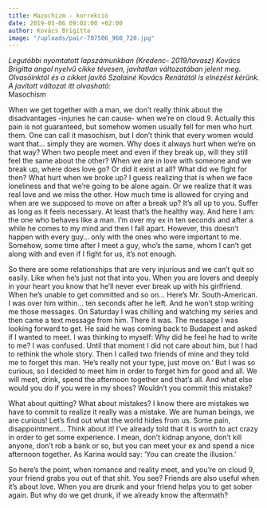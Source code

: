 ```yaml
---
title: Mazochizm - korrekció
date: 2019-05-06 09:02:00 +02:00
author: Kovács Brigitta
image: "/uploads/pair-707506_960_720.jpg"
---
```


*Legutóbbi nyomtatott lapszámunkban (Kredenc- 2019/tavasz) Kovács Brigitta angol nyelvű cikke tévesen, javítatlan változatában jelent meg. Olvasóinktól és a cikket javító Szalainé Kovács Renátától is elnézést kérünk. A javított változat itt olvasható:*    
Masochism
 
When we get together with a man, we don’t really think about the disadvantages -injuries he can cause- when we’re on cloud 9. Actually this pain is not guaranteed, but somehow women usually fell for men who hurt them. One can call it masochism, but I don’t think that every women would want that… simply they are women. Why does it always hurt when we’re on that way? When two people meet and even if they break up, will they still feel the same about the other? When we are in love with someone and we break up, where does love go? Or did it exist at all? What did we fight for then? What hurt when we broke up? I guess realizing that is when we face loneliness and that we’re going to be alone again. Or we realize that it was real love and we miss the other. How much time is allowed for crying and when are we supposed to move on after a break up? It’s all up to you. Suffer as long as it feels necessary. At least that’s the healthy way. And here I am: the one who behaves like a man. I’m over my ex in ten seconds and after a while he comes to my mind and then I fall apart. However, this doesn’t happen with every guy… only with the ones who were important to me. Somehow, some time after I meet a guy, who’s the same, whom I can’t get along with and even if I fight for us, it’s not enough.

So there are some relationships that are very injurious and we can’t quit so easily. Like when he’s just not that into you. When you are lovers and deeply in your heart you know that he’ll never ever break up with his girlfriend. When he’s unable to get committed and so on… Here’s Mr. South-American. I was over him within… ten seconds after he left. And he won’t stop writing me those messages. On Saturday I was chilling and watching my series and then came a text message from him. There it was. The message I was looking forward to get. He said he was coming back to Budapest and asked if I wanted to meet. I was thinking to myself: Why did he feel he had to write to me? I was confused. Until that moment I did not care about him, but I had to rethink the whole story. Then I called two friends of mine and they told me to forget this man. ‘He’s really not your type, just move on.’  But I was so curious, so I decided to meet him in order to forget him for good and all. We will meet, drink,  spend the afternoon together and that’s all. And what else would you do if you were in my shoes? Wouldn’t you commit this mistake?

What about quitting? What about mistakes? I know there are mistakes we have to commit to realize it really was a mistake. We are human beings, we are curious! Let’s find out what the world hides from us. Some pain, disappointment… Think about it! I’ve already told that it is worth to act crazy in order to get some experience. I mean, don’t kidnap anyone, don’t kill anyone, don’t rob a bank or so, but you can meet your ex and spend a nice afternoon together. As Karina would say: ‘You can create the illusion.’

So here’s the point, when romance and reality meet, and you’re on cloud 9, your friend grabs you out of that shit. You see? Friends are also useful when it’s about love. When you are drunk and your friend helps you to get sober again. But why do we get drunk, if we already know the aftermath?
